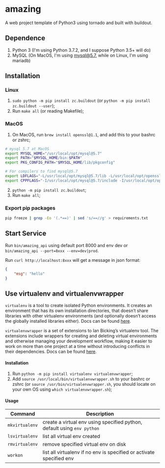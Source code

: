 # amazing

A web project template of Python3 using tornado and built with buildout.

## Dependence

1. Python 3 (I'm using Python 3.7.2, and I suppose Python 3.5+ will do)
2. MySQL (On MacOS, I'm using mysql@5.7, while on Linux, I'm using mariadb)

## Installation

### Linux

1. `sudo python -m pip install zc.buildout` (or `python -m pip install zc.buildout --user`);
2. Run `make all` (or reading Makefile);

### MacOS

1. On MacOS, run `brew install openssl@1.1`, and add this to your bashrc or zshrc;
```bash
# mysql 5.7 at MacOS
export MYSQL_HOME="/usr/local/opt/mysql@5.7"
export PATH="$MYSQL_HOME/bin:$PATH"
export PKG_CONFIG_PATH="$MYSQL_HOME/lib/pkgconfig"

# For compilers to find mysql@5.7
export LDFLAGS="-L/usr/local/opt/mysql@5.7/lib -L/usr/local/opt/openssl@1.1/lib"
export CPPFLAGS="-I/usr/local/opt/mysql@5.7/include -I/usr/local/opt/openssl@1.1/include"
```

2. `python -m pip install zc.buildout`;
3. Run `make all`;

### Export pip packages

```bash
pip freeze | grep -Eo '(.*==)' | sed 's/==//g' > requirements.txt
```

## Start Service

Run `bin/amazing_api` using default port 8000 and env dev or `bin/amazing_api --port=8xxx --env=dev|prod`.

Run `curl http://localhost:8xxx` will get a message in json format:

```json
{
    "msg": "hello"
}
```

## Use virtualenv and virtualenvwrapper

`virtualenv` is a tool to create isolated Python environments. It creates an environment that has its own installation 
directories, that doesn’t share libraries with other virtualenv environments (and optionally doesn’t access the globally
 installed libraries either). Docs can be found [here](https://virtualenv.pypa.io/en/latest/). 

`virtualenvwrapper` is a set of extensions to Ian Bicking’s virtualenv tool. The extensions include wrappers for 
creating and deleting virtual environments and otherwise managing your development workflow, making it easier to work 
on more than one project at a time without introducing conflicts in their dependencies. 
Docs can be found [here](https://virtualenvwrapper.readthedocs.io/en/latest/).

#### Installation

1. Run `python -m pip install virtualenv virtualenvwrapper`;
2. Add `source /usr/local/bin/virtualenvwrapper.sh` to your bashrc or zshrc (or `source /usr/bin/virtualenvwrapper.sh`, 
you should locate on your own OS using `which virtualenvwrapper.sh`);

#### Usage

| Command | Description |
|---|---|
| `mkvirtualenv` | create a virtual env using specified python, default using `env python` |
| `lsvirtualenv` | list all virtual env created |
| `rmvirtualenv` | remove specified virtual env on disk |
| `workon` | list all virtualenv if no env is specified or activate specified env |
